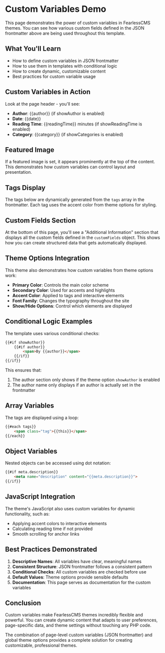<!-- json {
    "title": "Custom Variables Demo Page",
    "author": "FearlessCMS Team",
    "date": "2024-01-15",
    "category": "Tutorial",
    "tags": ["custom-variables", "tutorial", "demo", "theme-development"],
    "featured": true,
    "readingTime": 8,
    "featuredImage": "/uploads/demo-image.jpg",
    "excerpt": "This page demonstrates how to use custom variables in FearlessCMS themes. Learn how to create dynamic, customizable content with JSON frontmatter.",
    "customFields": {
        "difficulty": "Intermediate",
        "estimatedTime": "15 minutes",
        "prerequisites": "Basic HTML/CSS knowledge",
        "lastUpdated": "2024-01-15"
    },
    "meta": {
        "description": "Learn how to use custom variables in FearlessCMS themes with this comprehensive demo page.",
        "keywords": "fearlesscms, custom variables, theme development, json frontmatter"
    }
} -->

# Custom Variables Demo

This page demonstrates the power of custom variables in FearlessCMS themes. You can see how various custom fields defined in the JSON frontmatter above are being used throughout this template.

## What You'll Learn

- How to define custom variables in JSON frontmatter
- How to use them in templates with conditional logic
- How to create dynamic, customizable content
- Best practices for custom variable usage

## Custom Variables in Action

Look at the page header - you'll see:
- **Author**: {{author}} (if showAuthor is enabled)
- **Date**: {{date}}
- **Reading Time**: {{readingTime}} minutes (if showReadingTime is enabled)
- **Category**: {{category}} (if showCategories is enabled)

## Featured Image

If a featured image is set, it appears prominently at the top of the content. This demonstrates how custom variables can control layout and presentation.

## Tags Display

The tags below are dynamically generated from the `tags` array in the frontmatter. Each tag uses the accent color from theme options for styling.

## Custom Fields Section

At the bottom of this page, you'll see a "Additional Information" section that displays all the custom fields defined in the `customFields` object. This shows how you can create structured data that gets automatically displayed.

## Theme Options Integration

This theme also demonstrates how custom variables from theme options work:

- **Primary Color**: Controls the main color scheme
- **Secondary Color**: Used for accents and highlights
- **Accent Color**: Applied to tags and interactive elements
- **Font Family**: Changes the typography throughout the site
- **Show/Hide Options**: Control which elements are displayed

## Conditional Logic Examples

The template uses various conditional checks:

```html
{{#if showAuthor}}
    {{#if author}}
        <span>By {{author}}</span>
    {{/if}}
{{/if}}
```

This ensures that:
1. The author section only shows if the theme option `showAuthor` is enabled
2. The author name only displays if an author is actually set in the frontmatter

## Array Variables

The tags are displayed using a loop:

```html
{{#each tags}}
    <span class="tag">{{this}}</span>
{{/each}}
```

## Object Variables

Nested objects can be accessed using dot notation:

```html
{{#if meta.description}}
    <meta name="description" content="{{meta.description}}">
{{/if}}
```

## JavaScript Integration

The theme's JavaScript also uses custom variables for dynamic functionality, such as:
- Applying accent colors to interactive elements
- Calculating reading time if not provided
- Smooth scrolling for anchor links

## Best Practices Demonstrated

1. **Descriptive Names**: All variables have clear, meaningful names
2. **Consistent Structure**: JSON frontmatter follows a consistent pattern
3. **Conditional Checks**: All custom variables are checked before use
4. **Default Values**: Theme options provide sensible defaults
5. **Documentation**: This page serves as documentation for the custom variables

## Conclusion

Custom variables make FearlessCMS themes incredibly flexible and powerful. You can create dynamic content that adapts to user preferences, page-specific data, and theme settings without touching any PHP code.

The combination of page-level custom variables (JSON frontmatter) and global theme options provides a complete solution for creating customizable, professional themes. 